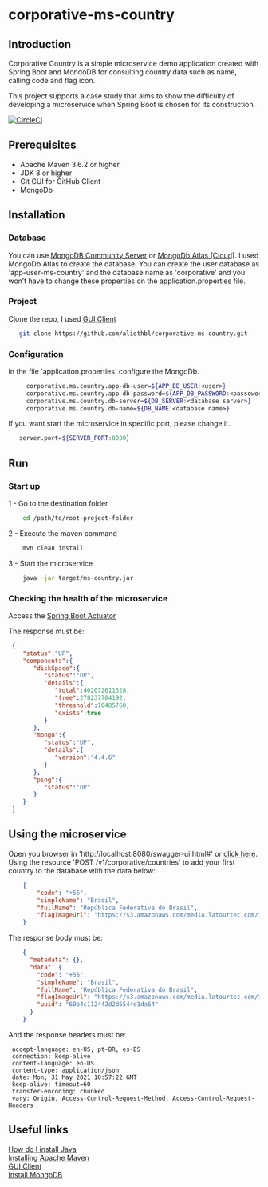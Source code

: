 # corporative-ms-country

## Introduction
Corporative Country is a simple microservice demo application created with Spring Boot and MondoDB for consulting country data such as name, calling code and flag icon.

This project supports a case study that aims to show the difficulty of developing a microservice when Spring Boot is chosen for its construction.

[![CircleCI](https://circleci.com/gh/circleci/circleci-docs.svg?style=shield)](https://app.circleci.com/pipelines/github/aliothbl/corporative-ms-country?branch=main)
 
## Prerequisites
 * Apache Maven 3.6.2 or higher 
 * JDK 8 or higher
 * Git GUI for GitHub Client
 * MongoDb 

## Installation  

### Database

 You can use [MongoDB Community Server](https://www.mongodb.com/try/download/community) or [MongoDb Atlas (Cloud)](https://www.mongodb.com/cloud/atlas). I used MongoDb Atlas to create the database. 
 You can create the user database as 'app-user-ms-country' and the database name as 'corporative' and you won’t have to change these properties on the application.properties file.
 
### Project

 Clone the repo, I used [GUI Client](https://git-scm.com/)
 ```sh
    git clone https://github.com/aliothbl/corporative-ms-country.git
 ```

### Configuration

In the file 'application.properties' configure the MongoDb.
 ```sh      
      corporative.ms.country.app-db-user=${APP_DB_USER:<user>}
      corporative.ms.country.app-db-password=${APP_DB_PASSWORD:<passoword>}
      corporative.ms.country.db-server=${DB_SERVER:<database server>}
      corporative.ms.country.db-name=${DB_NAME:<database name>}
   ```
If you want start the microservice in specific port, please change it.
 
 ```sh  
    server.port=${SERVER_PORT:8080}
 ```

## Run 

### Start up 

 1 - Go to the destination folder
  ```sh
      cd /path/to/root-project-folder
   ```
 2 - Execute the maven command
 ```sh
     mvn clean install
  ```
 3 - Start the microservice
 ```sh
     java -jar target/ms-country.jar
  ```
### Checking the health of the microservice     

Access the [Spring Boot Actuator](http://localhost:8080/actuator/health)   

The response must be:
 ```json
  {
     "status":"UP",
     "components":{
        "diskSpace":{
           "status":"UP",
           "details":{
              "total":402672611328,
              "free":278237704192,
              "threshold":10485760,
              "exists":true
           }
        },
        "mongo":{
           "status":"UP",
           "details":{
              "version":"4.4.6"
           }
        },
        "ping":{
           "status":"UP"
        }
     }
  }
```
##  Using the microservice

Open you browser in 'http://localhost:8080/swagger-ui.html#' or [click here](http://localhost:8080/swagger-ui.html#).<br>
Using the resource 'POST /v1/corporative/countries' to add your first country to the database with the data below:
 ```json
     {
         "code": "+55",
         "simpleName": "Brasil",
         "fullName": "República Federativa do Brasil",
         "flagImageUrl": "https://s3.amazonaws.com/media.latourtec.com/img/br-flag-4x3.svg"     
     }
  ```
The response body must be:
```json
    {
      "metadata": {},
      "data": {
        "code": "+55",
        "simpleName": "Brasil",
        "fullName": "República Federativa do Brasil",
        "flagImageUrl": "https://s3.amazonaws.com/media.latourtec.com/img/br-flag-4x3.svg",
        "uuid": "60b4c112442d2d6544e1da64"
      }
    }
```
And the response headers must be:

```
 accept-language: en-US, pt-BR, es-ES 
 connection: keep-alive 
 content-language: en-US 
 content-type: application/json 
 date: Mon, 31 May 2021 10:57:22 GMT 
 keep-alive: timeout=60 
 transfer-encoding: chunked 
 vary: Origin, Access-Control-Request-Method, Access-Control-Request-Headers
```

## Useful links
[How do I install Java](https://www.java.com/en/download/help/download_options.html) <br>
[Installing Apache Maven](https://maven.apache.org/install.html) <br>
[GUI Client](https://git-scm.com/) <br>
[Install MongoDB](https://docs.mongodb.com/manual/installation/) <br>
